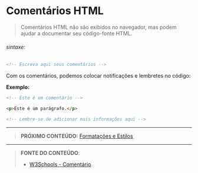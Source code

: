 # Comentários HTML

> Comentários HTML não são exibidos no navegador, mas podem ajudar a documentar seu código-fonte HTML.

###### sintaxe:

````html
<!-- Escreva aqui seus comentários -->
````

Com os comentários, podemos colocar notificações e lembretes no código:

**Exemplo:**

````html
<!-- Este é um comentário -->

<p>Este é um parágrafo.</p>

<!-- Lembre-se de adicionar mais informações aqui -->
````



***

> **PRÓXIMO CONTEÚDO:** [Formatações e Estilos](../guia-html5/conteudo/02-formatacao-e-estilos)

***


> **FONTE DO CONTEÚDO**:
>
> - [W3Schools - Comentário](https://www.w3schools.com/html/html_comments.asp)
